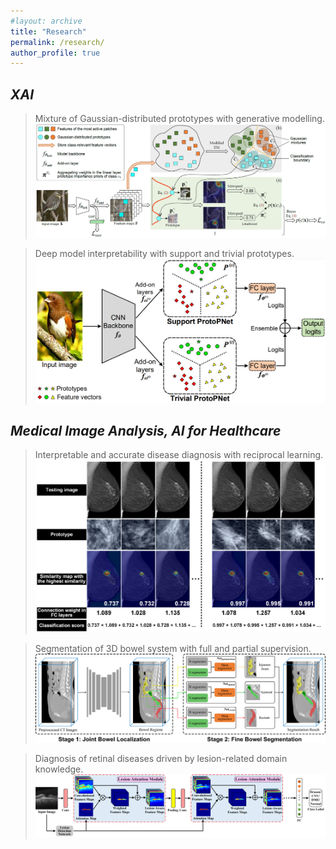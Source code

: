 ```yaml
---
#layout: archive
title: "Research"
permalink: /research/
author_profile: true
---
```




<!-- ## *Trustworthy AI, Computer Vision* -->

## *XAI*

> Mixture of Gaussian-distributed prototypes with generative modelling.
>![Words](./image/MGProto.png)

> Deep model interpretability with support and trivial prototypes.
>![Words](./image/STProtoPNet.png)


## *Medical Image Analysis, AI for Healthcare*
> Interpretable and accurate disease diagnosis with reciprocal learning.
>![Words](./image/InterNRL.png)


> Segmentation of 3D bowel system with full and partial supervision.
>![Words](./image/BowelNet.png)


> Diagnosis of retinal diseases driven by lesion-related domain knowledge. 
![Words](./image/LACNN.png)

